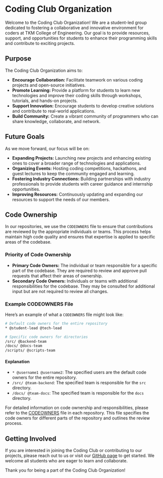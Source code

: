 # Coding Club Organization

Welcome to the Coding Club Organization! We are a student-led group dedicated to fostering a collaborative and innovative environment for coders at TKM College of Engineering. Our goal is to provide resources, support, and opportunities for students to enhance their programming skills and contribute to exciting projects.

## Purpose

The Coding Club Organization aims to:

- **Encourage Collaboration:** Facilitate teamwork on various coding projects and open-source initiatives.
- **Promote Learning:** Provide a platform for students to learn new technologies and improve their coding skills through workshops, tutorials, and hands-on projects.
- **Support Innovation:** Encourage students to develop creative solutions and contribute to real-world applications.
- **Build Community:** Create a vibrant community of programmers who can share knowledge, collaborate, and network.

## Future Goals

As we move forward, our focus will be on:

- **Expanding Projects:** Launching new projects and enhancing existing ones to cover a broader range of technologies and applications.
- **Organizing Events:** Hosting coding competitions, hackathons, and guest lectures to keep the community engaged and learning.
- **Fostering Industry Connections:** Building partnerships with industry professionals to provide students with career guidance and internship opportunities.
- **Improving Resources:** Continuously updating and expanding our resources to support the needs of our members.

## Code Ownership

In our repositories, we use the `CODEOWNERS` file to ensure that contributions are reviewed by the appropriate individuals or teams. This process helps maintain high code quality and ensures that expertise is applied to specific areas of the codebase.

### Priority of Code Ownership

- **Primary Code Owners:** The individual or team responsible for a specific part of the codebase. They are required to review and approve pull requests that affect their areas of ownership.
- **Secondary Code Owners:** Individuals or teams with additional responsibilities for the codebase. They may be consulted for additional input but are not required to review all changes.

### Example CODEOWNERS File

Here’s an example of what a `CODEOWNERS` file might look like: 

```bash
# Default code owners for the entire repository
* @student-lead @tech-lead

# Specific code owners for directories
/src/ @backend-team
/docs/ @docs-team
/scripts/ @scripts-team
```
#### Explanation

- `* @username1 @username2`: The specified users are the default code owners for the entire repository.
- `/src/ @team-backend`: The specified team is responsible for the `src` directory.
- `/docs/ @team-docs`: The specified team is responsible for the `docs` directory.
  
For detailed information on code ownership and responsibilities, please refer to the [CODEOWNERS](./CODEOWNERS) file in each repository. This file specifies the code owners for different parts of the repository and outlines the review process.

## Getting Involved

If you are interested in joining the Coding Club or contributing to our projects, please reach out to us or visit our [GitHub page](https://github.com/your-organization) to get started. We welcome all students who are eager to learn and collaborate.

Thank you for being a part of the Coding Club Organization!
